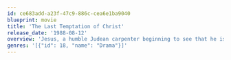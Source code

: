 ```yaml
---
id: ce683add-a23f-47c9-886c-cea6e1ba9040
blueprint: movie
title: 'The Last Temptation of Christ'
release_date: '1988-08-12'
overview: 'Jesus, a humble Judean carpenter beginning to see that he is the son of God, is drawn into revolutionary action against the Roman occupiers by Judas -- despite his protestations that love, not violence, is the path to salvation. The burden of being the savior of mankind torments Jesus throughout his life, leading him to doubt. As he is put to death on the cross, Jesus is tempted by visions of an ordinary life married to Mary Magdalene.'
genres: '[{"id": 18, "name": "Drama"}]'
---
```


